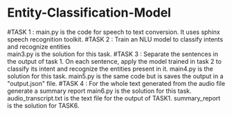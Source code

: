 # Entity-Classification-Model
#TASK 1   :   main.py is the code for speech to text conversion.
              It uses sphinx speech recognition toolkit. 
#TASK 2   :   Train an NLU model to classify intents and recognize entities  
              main3.py is the solution for this task.
#TASK 3   :   Separate the sentences in the output of task 1. On each sentence, apply the
              model trained in task 2 to classify its intent and recognize the entities present in it.
              main4.py is the solution for this task.
              main5.py is the same code but is saves the output in a "output.json" file.
#TASK 4   :   For the whole text generated from the audio file generate a summary report
              main6.py is the solution for this task.
              audio_transcript.txt is the text file for the output of TASK1.
              summary_report is the solution for TASK6.
